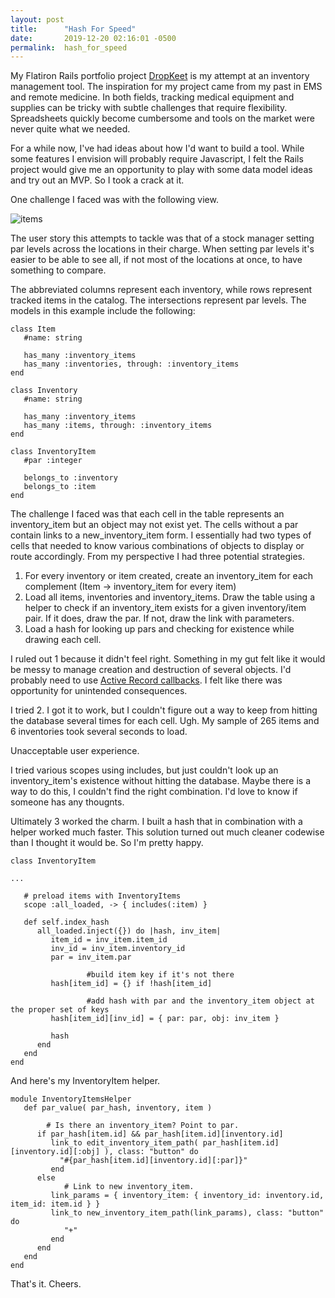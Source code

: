 ```yaml
---
layout: post
title:      "Hash For Speed"
date:       2019-12-20 02:16:01 -0500
permalink:  hash_for_speed
---
```



My Flatiron Rails portfolio project [DropKeet](https://github.com/davisjustinw/dropkeet) is my attempt at an inventory management tool.  The inspiration for my project came from my past in EMS and remote medicine.  In both fields, tracking medical equipment and supplies can be tricky with subtle challenges that require flexibility.  Spreadsheets quickly become cumbersome and tools on the market were never quite what we needed. 

For a while now, I've had ideas about how I'd want to build a tool.  While some features I envision will probably require Javascript, I felt the Rails project would give me an opportunity to play with some data model ideas and try out an MVP.  So I took a crack at it.

One challenge I faced was with the following view.

![items](https://live.staticflickr.com/65535/49246105781_a5aca3e977_c.jpg)

The user story this attempts to tackle was that of a stock manager setting par levels across the locations in their charge.  When setting par levels it's easier to be able to see all, if not most of the locations at once, to have something to compare.

The abbreviated columns represent each inventory, while rows represent tracked items in the catalog.  The intersections represent par levels.  The models in this example include the following:

```
class Item
   #name: string
	 
   has_many :inventory_items
   has_many :inventories, through: :inventory_items
end

class Inventory
   #name: string
	 
   has_many :inventory_items
   has_many :items, through: :inventory_items
end

class InventoryItem
   #par :integer
	 
   belongs_to :inventory
   belongs_to :item
end
```

The challenge I faced was that each cell in the table represents an inventory_item but an object may not exist yet.  The cells without a par contain links to a new_inventory_item form.  I essentially had two types of cells that needed to know various combinations of objects to display or route accordingly.  From my perspective I had three potential strategies.

1.  For every inventory or item created, create an inventory_item for each complement (Item -> inventory_item for every item)
2.  Load all items, inventories and inventory_items.  Draw the table using a helper to check if an inventory_item exists for a given inventory/item pair.  If it does, draw the par.  If not, draw the link with parameters.
3.  Load a hash for looking up pars and checking for existence while drawing each cell.

I ruled out 1 because it didn't feel right.  Something in my gut felt like it would be messy to manage creation and destruction of several objects.  I'd probably need to use [Active Record callbacks](https://guides.rubyonrails.org/active_record_callbacks.html).  I felt like there was opportunity for unintended consequences.

I tried 2.  I got it to work, but I couldn't figure out a way to keep from hitting the database several times for each cell.  Ugh.  My sample of 265 items and 6 inventories took several seconds to load.  

Unacceptable user experience.  

I tried various scopes using includes, but just couldn't look up an inventory_item's existence without hitting the database.  Maybe there is a way to do this, I couldn't find the right combination.  I'd love to know if someone has any thougnts.

Ultimately 3 worked the charm.  I built a hash that in combination with a helper worked much faster.  This solution turned out much cleaner codewise than I thought it would be.  So I'm pretty happy.

```
class InventoryItem

...

   # preload items with InventoryItems
   scope :all_loaded, -> { includes(:item) }

   def self.index_hash
      all_loaded.inject({}) do |hash, inv_item|
         item_id = inv_item.item_id
         inv_id = inv_item.inventory_id
         par = inv_item.par
         
				 #build item key if it's not there
         hash[item_id] = {} if !hash[item_id]
				 
				 #add hash with par and the inventory_item object at the proper set of keys
         hash[item_id][inv_id] = { par: par, obj: inv_item }
				 
         hash
      end
   end
end 
```

And here's my InventoryItem helper.

```
module InventoryItemsHelper
   def par_value( par_hash, inventory, item )
	 
	    # Is there an inventory_item? Point to par.
      if par_hash[item.id] && par_hash[item.id][inventory.id]
         link_to edit_inventory_item_path( par_hash[item.id][inventory.id][:obj] ), class: "button" do
           "#{par_hash[item.id][inventory.id][:par]}"
         end
      else
			# Link to new inventory_item.
         link_params = { inventory_item: { inventory_id: inventory.id, item_id: item.id } }
         link_to new_inventory_item_path(link_params), class: "button" do
            "+"
         end
      end
   end
end
```

That's it.  Cheers.


